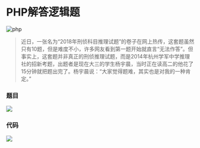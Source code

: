 # PHP解答逻辑题

![php](https://img.shields.io/badge/language-php-blue.svg)

>近日，一张名为“2018年刑侦科目推理试题”的卷子在网上热传，这套题虽然只有10题，但是难度不小，许多网友看到第一题开始就直言“无法作答”。但事实上，这套题并非真正的刑侦推理试题，而是2014年杭州学军中学推理社的招新考题，出题者是现在大三的学生杨宇晨，当时正在读高二的他花了15分钟就把题出完了。杨宇晨说：“大家觉得题难，其实也是对我的一种肯定。”

### 题目
![](https://github.com/liluoao/logic/blob/master/logic-exam.jpg)

### 代码
![](https://github.com/liluoao/logic/blob/master/carbon.png)
